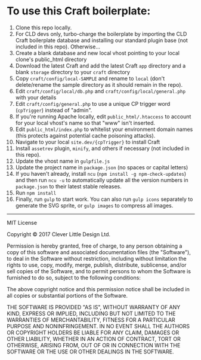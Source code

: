 To use this Craft boilerplate:
====================================

1. Clone this repo locally.
1. For CLD devs only, turbo-charge the boilerplate by importing the CLD Craft boilerplate database and installing our standard plugin base (not included in this repo). Otherwise...
1. Create a blank database and new local vhost pointing to your local clone's public_html directory
1. Download the latest Craft and add the latest Craft `app` directory and a blank `storage` directory to your `craft` directory
1. Copy `craft/config/local-SAMPLE` and rename to `local` (don't delete/rename the sample directory as it should remain in the repo).
1. Edit `craft/config/local/db.php` and `craft/config/local/general.php` with your details
1. Edit `craft/config/general.php` to use a unique CP trigger word (`cpTrigger`) instead of "admin".
1. If you're running Apache locally, edit `public_html/.htaccess` to account for your local vhost's name so that "www" isn't inserted.
1. Edit `public_html/index.php` to whitelist your environment domain names (this protects against potential cache poisoning attacks).
1. Navigate to your local `site.dev/{cpTrigger}` to install Craft
1. Install `assetrev` plugin, `minify`, and others if necessary (not included in this repo).
1. Update the vhost name in `gulpfile.js`
1. Update the project name in `package.json` (no spaces or capital letters)
1. If you haven't already, install `ncu` (`npm install -g npm-check-updates`) and then run `ncu -u` to automatically update all the version numbers in `package.json` to their latest stable releases.
1. Run `npm install`
1. Finally, run `gulp` to start work. You can also run `gulp icons` separately to generate the SVG sprite, or `gulp images` to compress all images.

-------------------------------------------

MIT License

Copyright &copy; 2017 Clever Little Design Ltd.

Permission is hereby granted, free of charge, to any person obtaining a copy
of this software and associated documentation files (the "Software"), to deal
in the Software without restriction, including without limitation the rights
to use, copy, modify, merge, publish, distribute, sublicense, and/or sell
copies of the Software, and to permit persons to whom the Software is
furnished to do so, subject to the following conditions:

The above copyright notice and this permission notice shall be included in all
copies or substantial portions of the Software.

THE SOFTWARE IS PROVIDED "AS IS", WITHOUT WARRANTY OF ANY KIND, EXPRESS OR
IMPLIED, INCLUDING BUT NOT LIMITED TO THE WARRANTIES OF MERCHANTABILITY,
FITNESS FOR A PARTICULAR PURPOSE AND NONINFRINGEMENT. IN NO EVENT SHALL THE
AUTHORS OR COPYRIGHT HOLDERS BE LIABLE FOR ANY CLAIM, DAMAGES OR OTHER
LIABILITY, WHETHER IN AN ACTION OF CONTRACT, TORT OR OTHERWISE, ARISING FROM,
OUT OF OR IN CONNECTION WITH THE SOFTWARE OR THE USE OR OTHER DEALINGS IN THE
SOFTWARE.